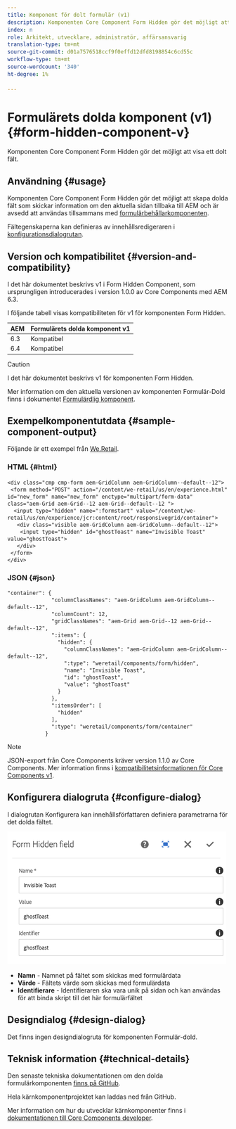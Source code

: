 ```yaml
---
title: Komponent för dolt formulär (v1)
description: Komponenten Core Component Form Hidden gör det möjligt att visa ett dolt fält.
index: n
role: Arkitekt, utvecklare, administratör, affärsansvarig
translation-type: tm+mt
source-git-commit: d01a7576518ccf9f0effd12dfd8198854c6cd55c
workflow-type: tm+mt
source-wordcount: '340'
ht-degree: 1%

---
```



# Formulärets dolda komponent (v1) {#form-hidden-component-v}

Komponenten Core Component Form Hidden gör det möjligt att visa ett dolt fält.

## Användning {#usage}

Komponenten Core Component Form Hidden gör det möjligt att skapa dolda fält som skickar information om den aktuella sidan tillbaka till AEM och är avsedd att användas tillsammans med [formulärbehållarkomponenten](form-container-v1.md).

Fältegenskaperna kan definieras av innehållsredigeraren i [konfigurationsdialogrutan](#configure-dialog).

## Version och kompatibilitet {#version-and-compatibility}

I det här dokumentet beskrivs v1 i Form Hidden Component, som ursprungligen introducerades i version 1.0.0 av Core Components med AEM 6.3.

I följande tabell visas kompatibiliteten för v1 för komponenten Form Hidden.

| AEM | Formulärets dolda komponent v1 |
|--- |--- |
| 6.3 | Kompatibel |
| 6.4 | Kompatibel |

>[!CAUTION]
>
>I det här dokumentet beskrivs v1 för komponenten Form Hidden.
>
>Mer information om den aktuella versionen av komponenten Formulär-Dold finns i dokumentet [Formulärdlig komponent](/help/components/forms/form-hidden.md).

## Exempelkomponentutdata {#sample-component-output}

Följande är ett exempel från [We.Retail](https://helpx.adobe.com/experience-manager/6-4/sites/developing/using/we-retail.html).

### HTML {#html}

```
<div class="cmp cmp-form aem-GridColumn aem-GridColumn--default--12">
 <form method="POST" action="/content/we-retail/us/en/experience.html" id="new_form" name="new_form" enctype="multipart/form-data" class="aem-Grid aem-Grid--12 aem-Grid--default--12 ">
  <input type="hidden" name=":formstart" value="/content/we-retail/us/en/experience/jcr:content/root/responsivegrid/container">
   <div class="visible aem-GridColumn aem-GridColumn--default--12">
    <input type="hidden" id="ghostToast" name="Invisible Toast" value="ghostToast">
   </div>
 </form>
</div>
```

### JSON {#json}

```
"container": {
              "columnClassNames": "aem-GridColumn aem-GridColumn--default--12",
              "columnCount": 12,
              "gridClassNames": "aem-Grid aem-Grid--12 aem-Grid--default--12",
              ":items": {
                "hidden": {
                  "columnClassNames": "aem-GridColumn aem-GridColumn--default--12",
                  ":type": "weretail/components/form/hidden",
                  "name": "Invisible Toast",
                  "id": "ghostToast",
                  "value": "ghostToast"
                }
              },
              ":itemsOrder": [
                "hidden"
              ],
              ":type": "weretail/components/form/container"
            }
```

>[!NOTE]
>
>JSON-export från Core Components kräver version 1.1.0 av Core Components. Mer information finns i [kompatibilitetsinformationen för Core Components v1](/help/versions.md#release-history-and-compatibility).

## Konfigurera dialogruta {#configure-dialog}

I dialogrutan Konfigurera kan innehållsförfattaren definiera parametrarna för det dolda fältet.

![](/help/assets/chlimage_1-26.png)

* **Namn** - Namnet på fältet som skickas med formulärdata
* **Värde**  - Fältets värde som skickas med formulärdata
* **Identifierare**  - Identifieraren ska vara unik på sidan och kan användas för att binda skript till det här formulärfältet

## Designdialog {#design-dialog}

Det finns ingen designdialogruta för komponenten Formulär-dold.

## Teknisk information {#technical-details}

Den senaste tekniska dokumentationen om den dolda formulärkomponenten [finns på GitHub](https://github.com/adobe/aem-core-wcm-components/tree/master/content/src/content/jcr_root/apps/core/wcm/components/form/hidden/v1/hidden).

Hela kärnkomponentprojektet kan laddas ned från GitHub.

Mer information om hur du utvecklar kärnkomponenter finns i [dokumentationen till Core Components developer](/help/developing/overview.md).
